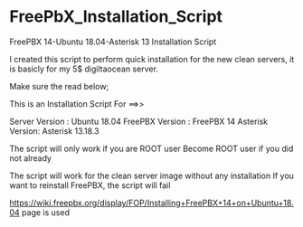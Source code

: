 # FreePbX_Installation_Script

FreePBX 14-Ubuntu 18.04-Asterisk 13 Installation Script

I created this script to perform quick installation for the new clean servers, it is basicly for my 5$ digiltaocean server. 

Make sure the read below;

This is an Installation Script For ==>>

Server Version : Ubuntu 18.04
FreePBX Version : FreePBX 14
Asterisk Version: Asterisk 13.18.3


The script will only work if you are ROOT user
Become ROOT user if you did not already

The script will work for the clean server image without any installation
If you want to reinstall FreePBX, the script will fail


https://wiki.freepbx.org/display/FOP/Installing+FreePBX+14+on+Ubuntu+18.04 page is used
